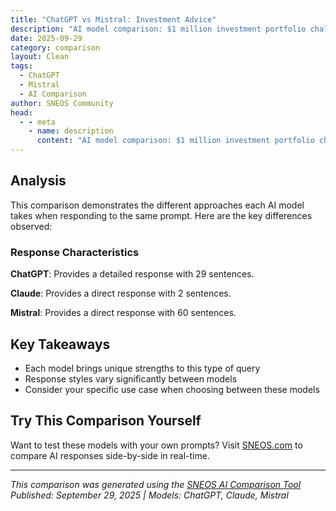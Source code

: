 ```yaml
---
title: "ChatGPT vs Mistral: Investment Advice"
description: "AI model comparison: $1 million investment portfolio challenge - let AIs compete for best returns..."
date: 2025-09-29
category: comparison
layout: Clean
tags:
  - ChatGPT
  - Mistral
  - AI Comparison
author: SNEOS Community
head:
  - - meta
    - name: description
      content: "AI model comparison: $1 million investment portfolio challenge - let AIs compete for best returns..."
---
```


<ChatComparison
  title="ChatGPT vs Mistral: Investment Advice"
  prompt="$1 million investment portfolio challenge - let AIs compete for best returns"
  :responses='{
    "ChatGPT": "That sounds like a fun and exciting challenge! Here\u2019s a structured plan on how you could set up a $1 million investment portfolio challenge where different AIs compete to generate the best returns:\n\n---\n\n### 1. Define the Objective\n- Goal: To maximize the total return on $1 million over a fixed time period (e.g., 1 year).\n- Constraints: Risk tolerance, liquidity requirements, asset class restrictions, trading frequency, etc.\n\n### 2. Select AI Participants\n- You can consider different AI investment models/algorithms such as:\n  - Reinforcement learning agents\n  - Quantitative trading algorithms\n  - Sentiment analysis models\n  - Traditional machine learning forecasting models\n- Or use commercially available AI platforms like:\n  - OpenAI\u2019s GPT-powered advisory\n  - Bloomberg\u2019s Alpaca\n  - Other public AI investment APIs or custom-built models\n\n### 3. Define the Investment Universe\n- Determine which assets are allowed, e.g.:\n  - Stocks (S\u0026P 500, NASDAQ, Russell 2000)\n  - ETFs\n  - Bonds\n  - Crypto assets\n  - Commodities\n- Possibly exclude very illiquid or highly speculative assets for realism and fairness.\n\n### 4. Develop Rules and Constraints\n- Timeframe (e.g., 1 year, 6 months)\n- Initial amount: $1,000,000\n- Trading limits:\n  - Max % allocation per asset\n  - Max leverage (if any)\n  - Trading fee model (realistic commissions)\n- Data used:\n  - Historical data cutoff date (to prevent look-ahead bias)\n  - Real-time data availability rules\n\n### 5. Backtesting or Paper Trading\n- Run backtests on historical data if running a retrospective challenge.\n- Alternatively, run a simulated live challenge using paper trading accounts or simulation environments.\n\n### 6. Performance Metrics\n- Total return (% and $)\n- Volatility and risk-adjusted returns (Sharpe ratio, Sortino ratio)\n- Drawdowns\n- Win/loss ratio\n- Number of trades (to assess trading style efficiency)\n\n### 7. Reporting \u0026 Visualization\n- Generate periodic reports showing portfolio value, returns, asset allocation.\n- Visualize comparisons between AI portfolios.\n- Highlight key decisions or trade rationales if possible.\n\n### 8. Winner Announcement \u0026 Analysis\n- At the end of the challenge, announce which AI produced the best returns.\n- Analyze what strategies or asset allocations worked best.\n- Discuss lessons learned, strengths, and weaknesses.\n\n---\n\n### Optional: Tools \u0026 Resources\n- **Data**: Yahoo Finance, Alpha Vantage, Quandl, Polygon.io\n- **Backtesting Frameworks**: QuantConnect, Zipline, Backtrader\n- **Programming Languages**: Python (Pandas, NumPy, Scikit-learn, TensorFlow, PyTorch)\n- **Broker APIs for Paper Trading**: Alpaca, Interactive Brokers Paper Trading, TD Ameritrade API\n\n---\n\n### Summary Example Scenario\n\n| Step             | Description                                           |\n|------------------|-----------------------------------------------------|\n| Initial Capital  | $1,000,000                                          |\n| Time Horizon     | 1 Year                                              |\n| AI Models        | RL agent, ML forecasting, sentiment analysis AI     |\n| Assets Allowed   | S\u0026P 500 stocks \u002B ETFs \u002B BTC \u0026 ETH                    |\n| Constraints      | Max 20% per asset, no leverage, $0.01/share fee     |\n| Metrics         | Total Return, Sharpe Ratio, Max Drawdown             |\n\n---\n\nWould you like help developing any specific part of this challenge, like creating AI models, setting up the backtesting environment, or designing the evaluation criteria?",
    "Mistral": "Creating a $1 million investment portfolio challenge where AIs compete for the best returns is an exciting and innovative idea. Here\u2019s a structured approach to setting up such a competition:\n\n### 1. Define the Objectives and Rules\n- **Objective:** Maximize returns on a $1 million investment portfolio over a specified period (e.g., 1 year).\n- **Rules:**\n  - Initial investment: $1 million.\n  - Asset classes allowed: Stocks, bonds, ETFs, mutual funds, commodities, etc.\n  - Trading frequency: Daily, weekly, monthly, etc.\n  - Risk management: Maximum drawdown, diversification requirements, etc.\n  - Reporting: Monthly performance reports, quarterly reviews, etc.\n  - Ethical considerations: No insider trading, no market manipulation, etc.\n\n### 2. Select Participating AIs\n- **Criteria for Selection:**\n  - Historical performance.\n  - Algorithm complexity and innovation.\n  - Risk management strategies.\n  - Diversification of investment strategies.\n\n### 3. Set Up the Competition Environment\n- **Platform:** Use a robust trading platform that supports algorithmic trading and can handle multiple AIs simultaneously.\n- **Data Feeds:** Ensure real-time market data feeds for accurate decision-making.\n- **Simulation vs. Real Trading:** Decide whether the competition will be a simulation or involve real trading.\n\n### 4. Monitoring and Evaluation\n- **Performance Metrics:**\n  - Total return.\n  - Risk-adjusted return (e.g., Sharpe ratio, Sortino ratio).\n  - Maximum drawdown.\n  - Volatility.\n  - Diversification.\n- **Reporting:** Regular updates on portfolio performance, including visualizations and detailed reports.\n\n### 5. Risk Management\n- **Stop-Loss Mechanisms:** Implement stop-loss orders to prevent excessive losses.\n- **Diversification Requirements:** Ensure portfolios are diversified across different asset classes and sectors.\n- **Regulatory Compliance:** Ensure all trades comply with relevant financial regulations.\n\n### 6. Ethical Considerations\n- **Transparency:** Ensure all algorithms and trading strategies are transparent and can be audited.\n- **Fairness:** Ensure a level playing field for all participating AIs.\n\n### 7. Post-Competition Analysis\n- **Winner Selection:** Determine the winner based on predefined performance metrics.\n- **Learning and Improvement:** Analyze the strategies used by the top-performing AIs to identify best practices and areas for improvement.\n- **Publication:** Publish the results and insights gained from the competition to contribute to the field of AI-driven investment.\n\n### Example Scenario\n1. **Participants:**\n   - AI Alpha: Focuses on momentum trading in tech stocks.\n   - AI Beta: Uses machine learning to predict market trends.\n   - AI Gamma: Employs a value investing strategy with a focus on undervalued stocks.\n   - AI Delta: Specializes in commodity trading using neural networks.\n\n2. **Competition Duration:** 1 year.\n3. **Performance Metrics:**\n   - Total return.\n   - Sharpe ratio.\n   - Maximum drawdown.\n   - Volatility.\n\n4. **Regular Updates:** Monthly performance reports and quarterly reviews.\n5. **Winner Announcement:** At the end of the year, the AI with the highest risk-adjusted return is declared the winner.\n\n### Conclusion\nSetting up a $1 million investment portfolio challenge where AIs compete for the best returns requires careful planning and execution. By defining clear objectives, selecting capable participants, setting up a robust competition environment, and ensuring ethical considerations, you can create a meaningful and impactful competition. The insights gained can contribute significantly to the field of AI-driven investment and financial technology."
  }'
  published-date="16:28"
/>

## Analysis

This comparison demonstrates the different approaches each AI model takes when responding to the same prompt. Here are the key differences observed:

### Response Characteristics

**ChatGPT**: Provides a detailed response with 29 sentences. 

**Claude**: Provides a direct response with 2 sentences. 

**Mistral**: Provides a direct response with 60 sentences. 

## Key Takeaways

- Each model brings unique strengths to this type of query
- Response styles vary significantly between models
- Consider your specific use case when choosing between these models

## Try This Comparison Yourself

Want to test these models with your own prompts? Visit [SNEOS.com](https://sneos.com) to compare AI responses side-by-side in real-time.

---

*This comparison was generated using the [SNEOS AI Comparison Tool](https://sneos.com)*
*Published: September 29, 2025 | Models: ChatGPT, Claude, Mistral*
